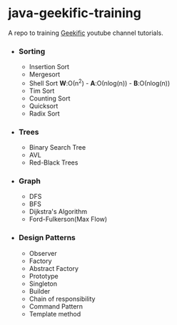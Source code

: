 # java-geekific-training

A repo to training [Geekific](https://www.youtube.com/c/Geekific) youtube channel tutorials.

- ### Sorting

  - Insertion Sort
  - Mergesort
  - Shell Sort  **W**:Ο(n<sup>2</sup>) - **A**:Ο(nlog(n)) - **B**:Ο(nlog(n))
  - Tim Sort
  - Counting Sort
  - Quicksort
  - Radix Sort

- ### Trees

  - Binary Search Tree
  - AVL
  - Red-Black Trees

- ### Graph

  - DFS
  - BFS
  - Dijkstra's Algorithm
  - Ford-Fulkerson(Max Flow)

- ### Design Patterns

  - Observer
  - Factory
  - Abstract Factory
  - Prototype
  - Singleton
  - Builder
  - Chain of responsibility
  - Command Pattern
  - Template method
